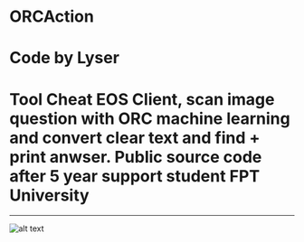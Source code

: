 # ORCAction
# Code by Lyser
Tool Cheat EOS Client, scan image question with ORC machine learning and convert clear text and find + print anwser. Public source code after 5 year support student FPT University
==========================
--------------------------

![alt text](https://i.ibb.co/3NcMBbM/cheat.png)
